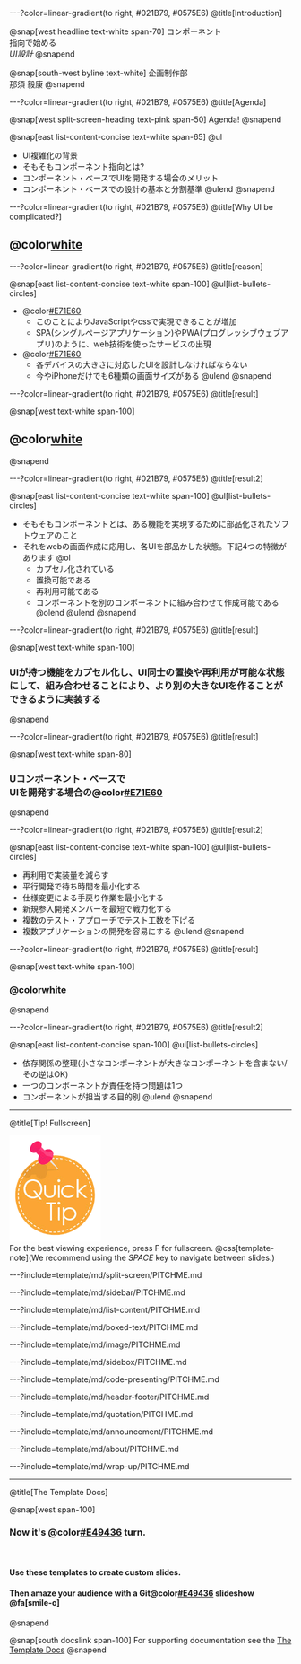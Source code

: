 ---?color=linear-gradient(to right, #021B79, #0575E6)
@title[Introduction]

@snap[west headline text-white span-70]
コンポーネント<br>指向で始める<br>*UI設計*
@snapend

@snap[south-west byline  text-white]
企画制作部<br>那須 毅康
@snapend

---?color=linear-gradient(to right, #021B79, #0575E6)
@title[Agenda]

@snap[west split-screen-heading text-pink span-50]
Agenda!
@snapend

@snap[east list-content-concise text-white span-65]
@ul[](false)
- UI複雑化の背景
- そもそもコンポーネント指向とは?
- コンポーネント・ベースでUIを開発する場合のメリット
- コンポーネント・ベースでの設計の基本と分割基準
@ulend
@snapend

---?color=linear-gradient(to right, #021B79, #0575E6)
@title[Why UI be complicated?]

## @color[white](UI複雑化の背景)

---?color=linear-gradient(to right, #021B79, #0575E6)
@title[reason]

@snap[east list-content-concise text-white span-100]
@ul[list-bullets-circles]
- @color[#E71E60](html5/css3の登場)
  - このことによりJavaScriptやcssで実現できることが増加
  - SPA(シングルページアプリケーション)やPWA(プログレッシブウェブアプリ)のように、web技術を使ったサービスの出現
- @color[#E71E60](ユーザーが使う端末の種類が増加)
  - 各デバイスの大きさに対応したUIを設計しなければならない
  - 今やiPhoneだけでも6種類の画面サイズがある<i class="em em-confounded"></i>
@ulend
@snapend

---?color=linear-gradient(to right, #021B79, #0575E6)
@title[result]

@snap[west text-white span-100]
## @color[white](複雑化することによって<br>@color[#E71E60](開発期間の長期化)や<br>@color[#E71E60](不具合やデグレ)が起きる<br>リスクが高まります)
@snapend

---?color=linear-gradient(to right, #021B79, #0575E6)
@title[result2]

@snap[east list-content-concise text-white span-100]
@ul[list-bullets-circles]
- そもそもコンポーネントとは、ある機能を実現するために部品化されたソフトウェアのこと
- それをwebの画面作成に応用し、各UIを部品かした状態。下記4つの特徴があります
  @ol
  - カプセル化されている
  - 置換可能である
  - 再利用可能である
  - コンポーネントを別のコンポーネントに組み合わせて作成可能である
  @olend
@ulend
@snapend


---?color=linear-gradient(to right, #021B79, #0575E6)
@title[result]

@snap[west text-white span-100]
### UIが持つ機能をカプセル化し、UI同士の置換や再利用が可能な状態にして、組み合わせることにより、より別の大きなUIを作ることができるように実装する
@snapend

---?color=linear-gradient(to right, #021B79, #0575E6)
@title[result]

@snap[west text-white span-80]
### Uコンポーネント・ベースで<br>UIを開発する場合の@color[#E71E60](メリット)
@snapend

---?color=linear-gradient(to right, #021B79, #0575E6)
@title[result2]

@snap[east list-content-concise text-white span-100]
@ul[list-bullets-circles]
- 再利用で実装量を減らす
- 平行開発で待ち時間を最小化する
- 仕様変更による手戻り作業を最小化する
- 新規参入開発メンバーを最短で戦力化する
- 複数のテスト・アプローチでテスト工数を下げる
- 複数アプリケーションの開発を容易にする
@ulend
@snapend

---?color=linear-gradient(to right, #021B79, #0575E6)
@title[result]

@snap[west text-white span-100]
### @color[white](コンポーネント・ベースでの設計の基本と分割基準)
@snapend


---?color=linear-gradient(to right, #021B79, #0575E6)
@title[result2]

@snap[east list-content-concise span-100]
@ul[list-bullets-circles]
- 依存関係の整理(小さなコンポーネントが大きなコンポーネントを含まない/その逆はOK)
- 一つのコンポーネントが責任を持つ問題は1つ
- コンポーネントが担当する目的別
@ulend
@snapend

---
@title[Tip! Fullscreen]

![TIP](template/img/tip.png)
<br>
For the best viewing experience, press F for fullscreen.
@css[template-note](We recommend using the *SPACE* key to navigate between slides.)

---?include=template/md/split-screen/PITCHME.md

---?include=template/md/sidebar/PITCHME.md

---?include=template/md/list-content/PITCHME.md

---?include=template/md/boxed-text/PITCHME.md

---?include=template/md/image/PITCHME.md

---?include=template/md/sidebox/PITCHME.md

---?include=template/md/code-presenting/PITCHME.md

---?include=template/md/header-footer/PITCHME.md

---?include=template/md/quotation/PITCHME.md

---?include=template/md/announcement/PITCHME.md

---?include=template/md/about/PITCHME.md

---?include=template/md/wrap-up/PITCHME.md

---
@title[The Template Docs]

@snap[west span-100]
### **Now it's @color[#E49436](your) turn.**

<br>

#### Use these templates to create custom slides.
#### **Then amaze your audience with a Git@color[#E49436](Pitch) slideshow @fa[smile-o]**
@snapend

@snap[south docslink span-100]
For supporting documentation see the [The Template Docs](https://gitpitch.com/docs/the-template)
@snapend